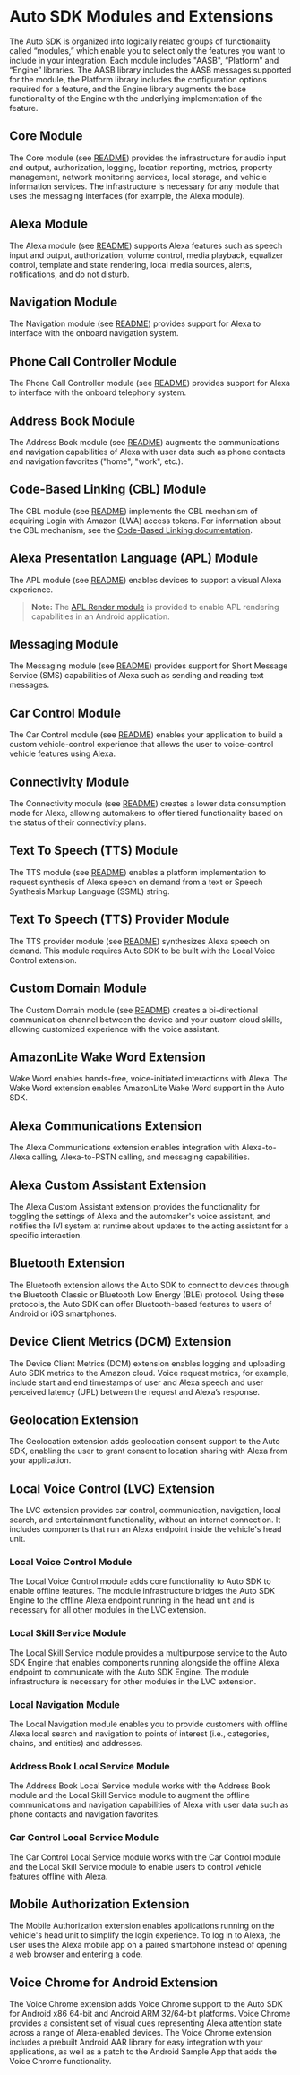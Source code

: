 # Auto SDK Modules and Extensions
The Auto SDK is organized into logically related groups of functionality called “modules,” which enable you to select only the features you want to include in your integration. Each module includes "AASB", “Platform” and “Engine” libraries. The AASB library includes the AASB messages supported for the module, the Platform library includes the configuration options required for a feature, and the Engine library augments the base functionality of the Engine with the underlying implementation of the feature. 

## Core Module

The Core module (see [README](./modules/core/README.md)) provides the infrastructure for audio input and output, authorization, logging, location reporting, metrics, property management, network monitoring services, local storage, and vehicle information services. The infrastructure is necessary for any module that uses the messaging interfaces (for example, the Alexa module). 

## Alexa Module

The Alexa module (see [README](./modules/alexa/README.md)) supports Alexa features such as speech input and output, authorization, volume control, media playback, equalizer control, template and state rendering, local media sources, alerts, notifications, and do not disturb. 

## Navigation Module

The Navigation module (see [README](./modules/navigation/README.md)) provides support for Alexa to interface with the onboard navigation system.

## Phone Call Controller Module

The Phone Call Controller module (see [README](./modules/phone-control/README.md)) provides support for Alexa to interface with the onboard telephony system.

## Address Book Module

The Address Book module (see [README](./modules/address-book/README.md)) augments the communications and navigation capabilities of Alexa with user data such as phone contacts and navigation favorites ("home", "work", etc.).

## Code-Based Linking (CBL) Module

The CBL module (see [README](./modules/cbl/README.md)) implements the CBL mechanism of acquiring Login with Amazon (LWA) access tokens. For information about the CBL mechanism, see the [Code-Based Linking documentation](https://developer.amazon.com/en-US/docs/alexa/alexa-voice-service/authorize-cbl.html).

## Alexa Presentation Language (APL) Module
The APL module (see [README](./modules/apl/README.md)) enables devices to support a visual Alexa experience.

>**Note:** The [APL Render module](./aacs/android/app-components/alexa-auto-apl-renderer/modules/apl-render/README.md) is provided to enable APL rendering capabilities in an Android application. 

## Messaging Module 
The Messaging module (see [README](./modules/messaging/README.md)) provides support for Short Message Service (SMS) capabilities of Alexa such as sending and reading text messages.

## Car Control Module
The Car Control module (see [README](./modules/car-control/README.md)) enables your application to build a custom vehicle-control experience that allows the user to voice-control vehicle features using Alexa.

## Connectivity Module
The Connectivity module (see [README](./modules/connectivity/README.md)) creates a lower data consumption mode for Alexa, allowing automakers to offer tiered functionality based on the status of their connectivity plans.

## Text To Speech (TTS) Module
The TTS module (see [README](./modules/text-to-speech/README.md)) enables a platform implementation to request synthesis of Alexa speech on demand from a text or Speech Synthesis Markup Language (SSML) string.

## Text To Speech (TTS) Provider Module
The TTS provider module (see [README](./modules/text-to-speech-provider/README.md)) synthesizes Alexa speech on demand. This module requires Auto SDK to be built with the Local Voice Control extension.
  
## Custom Domain Module
The Custom Domain module (see [README](./modules/custom-domain/README.md)) creates a bi-directional communication channel between the device and your custom cloud skills, allowing customized experience with the voice assistant. 

## AmazonLite Wake Word Extension
Wake Word enables hands-free, voice-initiated interactions with Alexa. The Wake Word extension enables AmazonLite Wake Word support in the Auto SDK.

## Alexa Communications Extension
The Alexa Communications extension enables integration with Alexa-to-Alexa calling, Alexa-to-PSTN calling, and messaging capabilities.

## Alexa Custom Assistant Extension
The Alexa Custom Assistant extension provides the functionality for toggling the settings of Alexa and the automaker's voice assistant, and notifies the IVI system at runtime about updates to the acting assistant for a specific interaction.

## Bluetooth Extension
The Bluetooth extension allows the Auto SDK to connect to devices through the Bluetooth Classic or Bluetooth Low Energy (BLE) protocol. Using these protocols, the Auto SDK can offer Bluetooth-based features to users of Android or iOS smartphones.

## Device Client Metrics (DCM) Extension
The Device Client Metrics (DCM) extension enables logging and uploading Auto SDK metrics to the Amazon cloud. Voice request metrics, for example, include start and end timestamps of user and Alexa speech and user perceived latency (UPL) between the request and Alexa’s response.

## Geolocation Extension
The Geolocation extension adds geolocation consent support to the Auto SDK, enabling the user to grant consent to location sharing with Alexa from your application.

## Local Voice Control (LVC) Extension
The LVC extension provides car control, communication, navigation, local search, and entertainment functionality, without an internet connection. It includes components that run an Alexa endpoint inside the vehicle's head unit.
### Local Voice Control Module
The Local Voice Control module adds core functionality to Auto SDK to enable offline features. The module infrastructure bridges the Auto SDK Engine to the offline Alexa endpoint running in the head unit and is necessary for all other modules in the LVC extension.
### Local Skill Service Module
The Local Skill Service module provides a multipurpose service to the Auto SDK Engine that enables components running alongside the offline Alexa endpoint to communicate with the Auto SDK Engine. The module infrastructure is necessary for other modules in the LVC extension.
### Local Navigation Module
The Local Navigation module enables you to provide customers with offline Alexa local search and navigation to points of interest (i.e., categories, chains, and entities) and addresses.
### Address Book Local Service Module
The Address Book Local Service module works with the Address Book module and the Local Skill Service module to augment the offline communications and navigation capabilities of Alexa with user data such as phone contacts and navigation favorites.
### Car Control Local Service Module
The Car Control Local Service module works with the Car Control module and the Local Skill Service module to enable users to control vehicle features offline with Alexa.

## Mobile Authorization Extension
The Mobile Authorization extension enables applications running on the vehicle's head unit to simplify the login experience. To log in to Alexa, the user uses the Alexa mobile app on a paired smartphone instead of opening a web browser and entering a code.

## Voice Chrome for Android Extension
The Voice Chrome extension adds Voice Chrome support to the Auto SDK for Android x86 64-bit and Android ARM 32/64-bit platforms. Voice Chrome provides a consistent set of visual cues representing Alexa attention state across a range of Alexa-enabled devices. The Voice Chrome extension includes a prebuilt Android AAR library for easy integration with your applications, as well as a patch to the Android Sample App that adds the Voice Chrome functionality.
